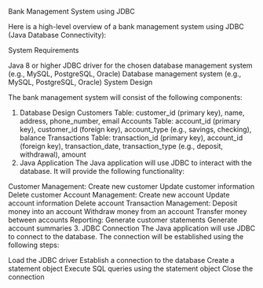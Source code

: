 Bank Management System using JDBC

Here is a high-level overview of a bank management system using JDBC (Java Database Connectivity):

System Requirements

Java 8 or higher
JDBC driver for the chosen database management system (e.g., MySQL, PostgreSQL, Oracle)
Database management system (e.g., MySQL, PostgreSQL, Oracle)
System Design

The bank management system will consist of the following components:

1. Database Design
Customers Table: customer_id (primary key), name, address, phone_number, email
Accounts Table: account_id (primary key), customer_id (foreign key), account_type (e.g., savings, checking), balance
Transactions Table: transaction_id (primary key), account_id (foreign key), transaction_date, transaction_type (e.g., deposit, withdrawal), amount
2. Java Application
The Java application will use JDBC to interact with the database. It will provide the following functionality:

Customer Management:
Create new customer
Update customer information
Delete customer
Account Management:
Create new account
Update account information
Delete account
Transaction Management:
Deposit money into an account
Withdraw money from an account
Transfer money between accounts
Reporting:
Generate customer statements
Generate account summaries
3. JDBC Connection
The Java application will use JDBC to connect to the database. The connection will be established using the following steps:

Load the JDBC driver
Establish a connection to the database
Create a statement object
Execute SQL queries using the statement object
Close the connection
